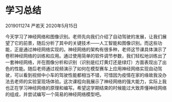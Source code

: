 # 学习总结

2019011274 严若天 2020年5月15日

​	今天学习了神经网络和图像识别。老师先向我们介绍了自动驾驶的发展，让我们展望了它的前景，随后分析了其中的关键技术——人工智能和图像识别。而这些功能，正是通过神经网络实现的。神经网络的架构有很多种，老师这节课具体演示了卷积神经网络的训练和应用。通过使用简单的软件调节参数，我们轻松地训练出了一套神经网络，并在图像分析和识别（识别是红灯黄灯还是绿灯）方面表现出了出色的性能。随后老师通过视频演示了如何在模型赛车上应用神经网络实现自动驾驶，可以看到视频中小车的驾驶性能都相当不错，可惜因为疫情在家的缘故我没办法去老师的实验室现场体验。这次课程向我展示了神经网络的强大能力，实际上我也正在学习神经网络的原理和编写。希望这学期结束的时候能过大致弄懂神经网络的组成，并尝试编写一个简易的神经网络模型吧。